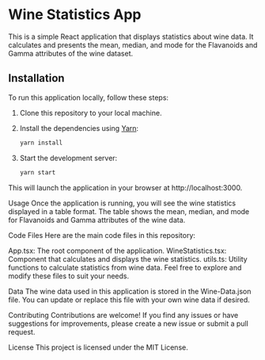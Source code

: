 # Wine Statistics App

This is a simple React application that displays statistics about wine data. It calculates and presents the mean, median, and mode for the Flavanoids and Gamma attributes of the wine dataset.

## Installation

To run this application locally, follow these steps:

1. Clone this repository to your local machine.
2. Install the dependencies using [Yarn](https://yarnpkg.com/):

   ```bash
   yarn install
3. Start the development server:

    ```bash
    yarn start
This will launch the application in your browser at http://localhost:3000.

Usage
Once the application is running, you will see the wine statistics displayed in a table format. The table shows the mean, median, and mode for Flavanoids and Gamma attributes of the wine data.

Code Files
Here are the main code files in this repository:

App.tsx: The root component of the application.
WineStatistics.tsx: Component that calculates and displays the wine statistics.
utils.ts: Utility functions to calculate statistics from wine data.
Feel free to explore and modify these files to suit your needs.

Data
The wine data used in this application is stored in the Wine-Data.json file. You can update or replace this file with your own wine data if desired.

Contributing
Contributions are welcome! If you find any issues or have suggestions for improvements, please create a new issue or submit a pull request.

License
This project is licensed under the MIT License.